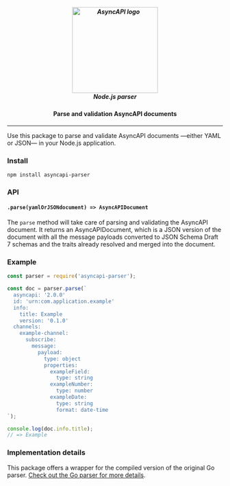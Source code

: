 <h5 align="center">
  <br>
  <a href="https://asyncapi.org"><img src="https://github.com/asyncapi/parser-nodejs/raw/master/assets/logo.png" alt="AsyncAPI logo" width="200"></a>
  <br>
  Node.js parser
</h5>
<h4 align="center">Parse and validation AsyncAPI documents</h4>

---

Use this package to parse and validate AsyncAPI documents —either YAML or JSON— in your Node.js application.

### Install

```
npm install asyncapi-parser
```

### API

#### `.parse(yamlOrJSONdocument) => AsyncAPIDocument`

The `parse` method will take care of parsing and validating the AsyncAPI document. It returns an AsyncAPIDocument, which is a JSON version of the document with all the message payloads converted to JSON Schema Draft 7 schemas and the traits already resolved and merged into the document.

### Example

```js
const parser = require('asyncapi-parser');

const doc = parser.parse(`
  asyncapi: '2.0.0'
  id: 'urn:com.application.example'
  info:
    title: Example
    version: '0.1.0'
  channels:
    example-channel:
      subscribe:
        message:
          payload:
            type: object
            properties:
              exampleField:
                type: string
              exampleNumber:
                type: number
              exampleDate:
                type: string
                format: date-time
`);

console.log(doc.info.title);
// => Example
```

### Implementation details

This package offers a wrapper for the compiled version of the original Go parser. [Check out the Go parser for more details](https://github.com/asyncapi/parser).
